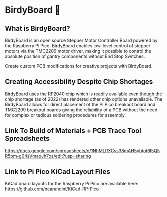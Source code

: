 # BirdyBoard 🦜

## What is BirdyBoard?

BirdyBoard is an open source Stepper Motor Controller Board powered by the Raspberry Pi Pico. BirdyBoard enables low-level control of stepper motors via the TMC2209 motor driver, making it possible to control the absolute position of gantry components without End Stop Switches. 

Create custom PCB modifications for creative projects with BirdyBoard.

## Creating Accessibility Despite Chip Shortages

BirdyBoard uses the RP2040 chip which is readily available even though the chip shortage (as of 2022) has rendered other chip options unavailable. The BirdyBoard allows for direct placement of the Pi Pico breakout board and TMC2209 breakout boards giving the reliability of a PCB without the need for complex or tedious soldering procedures for assembly.

## Link To Build of Materials + PCB Trace Tool Spreadsheets

https://docs.google.com/spreadsheets/d/1NhMLRXCss38mAH5ybtot6I5Q5R5pm-g04sVmaoJh7os/edit?usp=sharing

## Link to Pi Pico KiCad Layout Files

KiCad board layouts for the Raspberry Pi Pico are available here: https://github.com/ncarandini/KiCad-RP-Pico

